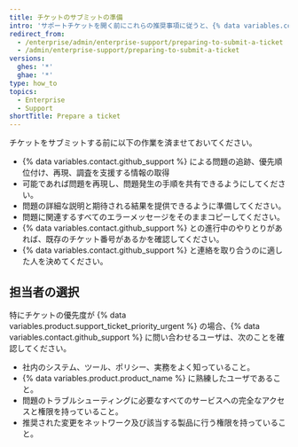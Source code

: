 ```yaml
---
title: チケットのサブミットの準備
intro: 'サポートチケットを開く前にこれらの推奨事項に従うと、{% data variables.contact.enterprise_support %} で問題解決を迅速に行うことができます。'
redirect_from:
  - /enterprise/admin/enterprise-support/preparing-to-submit-a-ticket
  - /admin/enterprise-support/preparing-to-submit-a-ticket
versions:
  ghes: '*'
  ghae: '*'
type: how_to
topics:
  - Enterprise
  - Support
shortTitle: Prepare a ticket
---
```


チケットをサブミットする前に以下の作業を済ませておいてください。

- {% data variables.contact.github_support %} による問題の追跡、優先順位付け、再現、調査を支援する情報の取得
- 可能であれば問題を再現し、問題発生の手順を共有できるようにしてください。
- 問題の詳細な説明と期待される結果を提供できるように準備してください。
- 問題に関連するすべてのエラーメッセージをそのままコピーしてください。
- {% data variables.contact.github_support %} との進行中のやりとりがあれば、既存のチケット番号があるかを確認してください。
- {% data variables.contact.github_support %} と連絡を取り合うのに適した人を決めてください。

## 担当者の選択

特にチケットの優先度が {% data variables.product.support_ticket_priority_urgent %} の場合、{% data variables.contact.github_support %} に問い合わせるユーザは、次のことを確認してください。

 - 社内のシステム、ツール、ポリシー、実務をよく知っていること。
 - {% data variables.product.product_name %} に熟練したユーザであること。
 - 問題のトラブルシューティングに必要なすべてのサービスへの完全なアクセスと権限を持っていること。
 - 推奨された変更をネットワーク及び該当する製品に行う権限を持っていること。
